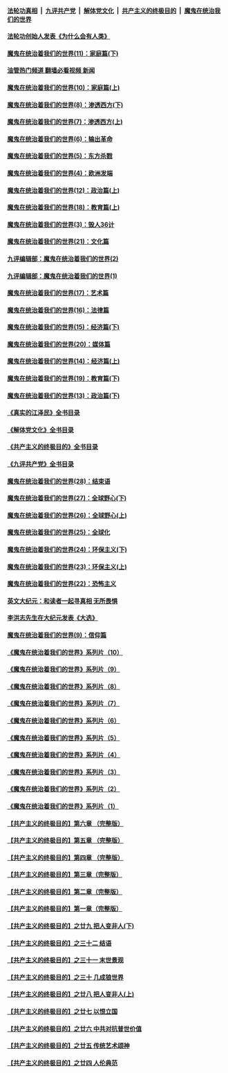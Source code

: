 ####  [法轮功真相](../../../../basic/blob/master/README.md?t=03260811) &nbsp;|&nbsp; [九评共产党](../../../../9ping.md/blob/master/README.md?t=03260811) &nbsp;|&nbsp; [解体党文化](../../../../jtdwh.md/blob/master/README.md?t=03260811)  &nbsp;|&nbsp; [共产主义的终极目的](../../../../gczydzjmd.md/blob/master/README.md?t=03260811) &nbsp;|&nbsp; [魔鬼在统治我们的世界](../../../../mgztzwmdsj.md/blob/master/README.md?t=03260811) 

#### [法轮功创始人发表《为什么会有人类》](../pages/nsc422/n13912117.md?t=03260811) 

#### [魔鬼在统治着我们的世界(11)：家庭篇(下)](../pages/nsc422/n10440961.md?t=03260811) 

#### [油管热门频道 翻墙必看视频 新闻](http://129.146.143.75:81/youtube.html?03260811)

#### [魔鬼在统治着我们的世界(10)：家庭篇(上)](../pages/nsc422/n10435448.md?t=03260811) 

#### [魔鬼在统治着我们的世界(8)：渗透西方(下)](../pages/nsc422/n10429603.md?t=03260811) 

#### [魔鬼在统治着我们的世界(7)：渗透西方(上)](../pages/nsc422/n10426013.md?t=03260811) 

#### [魔鬼在统治着我们的世界(6)：输出革命](../pages/nsc422/n10421536.md?t=03260811) 

#### [魔鬼在统治着我们的世界(5)：东方杀戮](../pages/nsc422/n10417707.md?t=03260811) 

#### [魔鬼在统治着我们的世界(4)：欧洲发端](../pages/nsc422/n10414890.md?t=03260811) 

#### [魔鬼在统治着我们的世界(12)：政治篇(上)](../pages/nsc422/n10444576.md?t=03260811) 

#### [魔鬼在统治着我们的世界(18)：教育篇(上)](../pages/nsc422/n10526970.md?t=03260811) 

#### [魔鬼在统治着我们的世界(3)：毁人36计](../pages/nsc422/n10411583.md?t=03260811) 

#### [魔鬼在统治着我们的世界(21)：文化篇](../pages/nsc422/n10597706.md?t=03260811) 

#### [九评编辑部：魔鬼在统治着我们的世界(2)](../pages/nsc422/n10410036.md?t=03260811) 

#### [九评编辑部：魔鬼在统治着我们的世界(1)](../pages/nsc422/n10406825.md?t=03260811) 

#### [魔鬼在统治着我们的世界(17)：艺术篇](../pages/nsc422/n10499093.md?t=03260811) 

#### [魔鬼在统治着我们的世界(16)：法律篇](../pages/nsc422/n10485969.md?t=03260811) 

#### [魔鬼在统治着我们的世界(15)：经济篇(下)](../pages/nsc422/n10469975.md?t=03260811) 

#### [魔鬼在统治着我们的世界(20)：媒体篇](../pages/nsc422/n10586579.md?t=03260811) 

#### [魔鬼在统治着我们的世界(14)：经济篇(上)](../pages/nsc422/n10457370.md?t=03260811) 

#### [魔鬼在统治着我们的世界(19)：教育篇(下)](../pages/nsc422/n10564808.md?t=03260811) 

#### [魔鬼在统治着我们的世界(13)：政治篇(下)](../pages/nsc422/n10448270.md?t=03260811) 

#### [《真实的江泽民》全书目录](../pages/nsc422/n13721399.md?t=03260811) 

#### [《解体党文化》全书目录](../pages/nsc422/n13721157.md?t=03260811) 

#### [《共产主义的终极目的》全书目录](../pages/nsc422/n13721048.md?t=03260811) 

#### [《九评共产党》全书目录](../pages/nsc422/n13708085.md?t=03260811) 

#### [魔鬼在统治着我们的世界(28)：结束语](../pages/nsc422/n10936246.md?t=03260811) 

#### [魔鬼在统治着我们的世界(27)：全球野心(下)](../pages/nsc422/n10928319.md?t=03260811) 

#### [魔鬼在统治着我们的世界(26)：全球野心(上)](../pages/nsc422/n10900318.md?t=03260811) 

#### [魔鬼在统治着我们的世界(25)：全球化](../pages/nsc422/n10788205.md?t=03260811) 

#### [魔鬼在统治着我们的世界(24)：环保主义(下)](../pages/nsc422/n10695307.md?t=03260811) 

#### [魔鬼在统治着我们的世界(23)：环保主义(上)](../pages/nsc422/n10688613.md?t=03260811) 

#### [魔鬼在统治着我们的世界(22)：恐怖主义](../pages/nsc422/n10614727.md?t=03260811) 

#### [英文大纪元：和读者一起寻真相 无所畏惧](../pages/nsc422/n12542027.md?t=03260811) 

#### [李洪志先生在大纪元发表《大选》](../pages/nsc422/n12534746.md?t=03260811) 

#### [魔鬼在统治着我们的世界(9)：信仰篇](../pages/nsc422/n10432159.md?t=03260811) 

#### [《魔鬼在统治着我们的世界》系列片（10）](../pages/nsc422/n12292670.md?t=03260811) 

#### [《魔鬼在统治着我们的世界》系列片（9）](../pages/nsc422/n12290859.md?t=03260811) 

#### [《魔鬼在统治着我们的世界》系列片（8）](../pages/nsc422/n12287445.md?t=03260811) 

#### [《魔鬼在统治着我们的世界》系列片（7）](../pages/nsc422/n12283425.md?t=03260811) 

#### [《魔鬼在统治着我们的世界》系列片（6）](../pages/nsc422/n12282314.md?t=03260811) 

#### [《魔鬼在统治着我们的世界》系列片（5）](../pages/nsc422/n12281419.md?t=03260811) 

#### [《魔鬼在统治着我们的世界》系列片（4）](../pages/nsc422/n12274024.md?t=03260811) 

#### [《魔鬼在统治着我们的世界》系列片（3）](../pages/nsc422/n12271322.md?t=03260811) 

#### [《魔鬼在统治着我们的世界》系列片（2）](../pages/nsc422/n12269049.md?t=03260811) 

#### [《魔鬼在统治着我们的世界》系列片（1）](../pages/nsc422/n12267575.md?t=03260811) 

#### [【共产主义的终极目的】第六章 （完整版）](../pages/nsc422/n11428913.md?t=03260811) 

#### [【共产主义的终极目的】第五章 （完整版）](../pages/nsc422/n11428912.md?t=03260811) 

#### [【共产主义的终极目的】第四章 （完整版）](../pages/nsc422/n11428907.md?t=03260811) 

#### [【共产主义的终极目的】第三章（完整版）](../pages/nsc422/n11428848.md?t=03260811) 

#### [【共产主义的终极目的】第二章（完整版）](../pages/nsc422/n11428831.md?t=03260811) 

#### [【共产主义的终极目的】第一章（完整版）](../pages/nsc422/n11417651.md?t=03260811) 

#### [【共产主义的终极目的】之廿九 把人变非人(下)](../pages/nsc422/n11344140.md?t=03260811) 

#### [【共产主义的终极目的】之三十二 结语](../pages/nsc422/n11360535.md?t=03260811) 

#### [【共产主义的终极目的】之三十一 末世景观](../pages/nsc422/n11351129.md?t=03260811) 

#### [【共产主义的终极目的】之三十 几成狼世界](../pages/nsc422/n11348280.md?t=03260811) 

#### [【共产主义的终极目的】之廿八 把人变非人(上)](../pages/nsc422/n11340492.md?t=03260811) 

#### [【共产主义的终极目的】之廿七 以恨立国](../pages/nsc422/n11336944.md?t=03260811) 

#### [【共产主义的终极目的】之廿六 中共对抗普世价值](../pages/nsc422/n11324785.md?t=03260811) 

#### [【共产主义的终极目的】之廿五 传统艺术颂神](../pages/nsc422/n11296396.md?t=03260811) 

#### [【共产主义的终极目的】之廿四 人伦典范](../pages/nsc422/n11296397.md?t=03260811) 

<img src='http://gfw-breaker.win/goodnews/indexes/nsc422.md' width='0px' height='0px'/>
